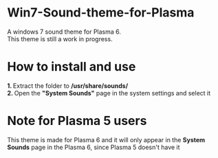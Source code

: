 # Win7-Sound-theme-for-Plasma
A windows 7 sound theme for Plasma 6.
<br>This theme is still a work in progress.
# How to install and use

<strong>1. </strong>Extract the folder to <strong>/usr/share/sounds/</strong><br>
<strong>2. </strong>Open the <strong>"System Sounds"</strong> page in the system settings and select it

# Note for Plasma 5 users

This theme is made for Plasma 6 and it will only appear in the <strong>System Sounds</strong> page in the Plasma 6, since Plasma 5 doesn't have it
